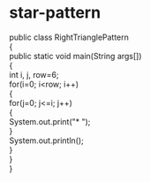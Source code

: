 # star-pattern
public class RightTrianglePattern   
{   
public static void main(String args[])   
{   
int i, j, row=6;   
for(i=0; i<row; i++)   
{   
for(j=0; j<=i; j++)   
{   
System.out.print("* ");   
}   
System.out.println();   
}   
}   
}  
